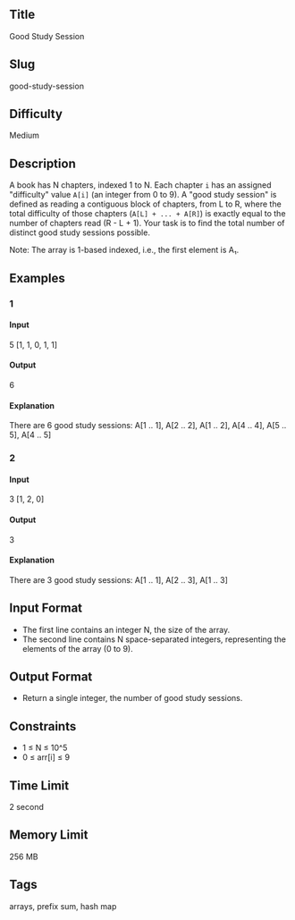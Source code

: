 ## Title

Good Study Session

## Slug

good-study-session

## Difficulty

Medium

## Description

A book has N chapters, indexed 1 to N. Each chapter `i` has an assigned "difficulty" value `A[i]` (an integer from 0 to 9).
A "good study session" is defined as reading a contiguous block of chapters, from L to R, where the total difficulty of those chapters (`A[L] + ... + A[R]`) is exactly equal to the number of chapters read (R - L + 1).
Your task is to find the total number of distinct good study sessions possible.

Note: The array is 1-based indexed, i.e., the first element is A₁.

## Examples

### 1

#### Input

5
[1, 1, 0, 1, 1]

#### Output

6

#### Explanation

There are 6 good study sessions: A[1 .. 1], A[2 .. 2], A[1 .. 2], A[4 .. 4], A[5 .. 5], A[4 .. 5]

### 2

#### Input

3
[1, 2, 0]

#### Output

3

#### Explanation

There are 3 good study sessions: A[1 .. 1], A[2 .. 3], A[1 .. 3]

## Input Format

- The first line contains an integer N, the size of the array. 
- The second line contains N space-separated integers, representing the elements of the array (0 to 9).

## Output Format

- Return a single integer, the number of good study sessions.

## Constraints

- 1 ≤ N ≤ 10^5
- 0 ≤ arr[i] ≤ 9

## Time Limit

2 second

## Memory Limit

256 MB

## Tags

arrays, prefix sum, hash map